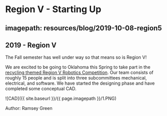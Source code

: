 # Region V - Starting Up
## imagepath: resources/blog/2019-10-08-region5
## 2019 - Region V

The Fall semester has well under way so that means so is Region V!

We are excited to be going to Oklahoma this Spring to take part in the [recycling themed Region V Robotics Competition](https://r5conferences.org/wp-content/uploads/sites/126/Robotics_Game_Manual.pdf). Our team consists of roughly 15 people and is split into three subcommittees mechanical, electrical, and software. We have started the designing phase and have completed some conceptual CAD.


![CAD]({{ site.baseurl }}/{{ page.imagepath }}/1.PNG)


Author: Ramsey Green

